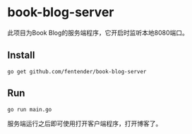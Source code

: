 # book-blog-server
此项目为Book Blog的服务端程序，它开启时监听本地8080端口。
## Install
```
go get github.com/fentender/book-blog-server
```
## Run
```
go run main.go
```
服务端运行之后即可使用打开客户端程序，打开博客了。

